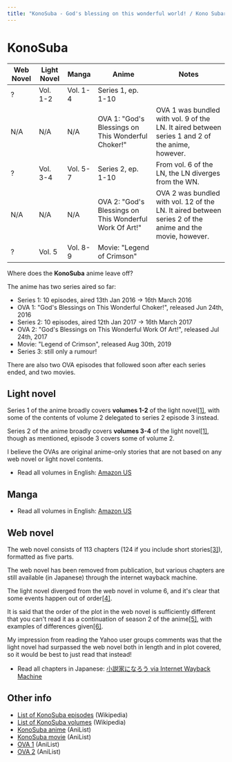 ```yaml
---
title: "KonoSuba - God's blessing on this wonderful world! / Kono Subarashii Sekai ni Shukufuku wo!"
---
```


# KonoSuba

<table>
    <thead>
        <tr>
            <th>Web Novel</th>
            <th>Light Novel</th>
            <th>Manga</th>
            <th>Anime</th>
            <th>Notes</th>
        </tr>
    </thead>
    <tbody>
        <tr>
            <td>?</td>
            <td>Vol. 1-2</td>
            <td>Vol. 1-4</td>
            <td>Series 1, ep. 1-10</td>
            <td> </td>
        </tr>
        <tr>
            <td>N/A</td>
            <td>N/A</td>
            <td>N/A</td>
            <td>OVA 1: &quot;God&#39;s Blessings on This Wonderful Choker!&quot;</td>
            <td>OVA 1 was bundled with vol. 9 of the LN. It aired between series 1 and 2 of the anime, however.</td>
        </tr>
        <tr>
            <td>?</td>
            <td>Vol. 3-4</td>
            <td>Vol. 5-7</td>
            <td>Series 2, ep. 1-10</td>
            <td>From vol. 6 of the LN, the LN diverges from the WN.</td>
        </tr>
        <tr>
            <td>N/A</td>
            <td>N/A</td>
            <td>N/A</td>
            <td>OVA 2: &quot;God&#39;s Blessings on This Wonderful Work Of Art!&quot;</td>
            <td>OVA 2 was bundled with vol. 12 of the LN. It aired between series 2 of the anime and the movie, however.</td>
        </tr>
        <tr>
            <td>?</td>
            <td>Vol. 5</td>
            <td>Vol. 8-9</td>
            <td>Movie: &quot;Legend of Crimson&quot;</td>
            <td> </td>
        </tr>
    </tbody>
</table>

Where does the **KonoSuba** anime leave off?

The anime has two series aired so far:

* Series 1: 10 episodes, aired 13th Jan 2016 -> 16th March 2016
* OVA 1: "God's Blessings on This Wonderful Choker!", released Jun 24th, 2016
* Series 2: 10 episodes, aired 12th Jan 2017 -> 16th March 2017
* OVA 2: "God's Blessings on This Wonderful Work Of Art!", released Jul 24th, 2017
* Movie: "Legend of Crimson", released Aug 30th, 2019
* Series 3: still only a rumour!

There are also two OVA episodes that followed soon after each series ended, and two movies.

## Light novel

Series 1 of the anime broadly covers **volumes 1-2** of the light novel[[1]](https://anime.stackexchange.com/questions/42909/which-ln-volumes-are-covered-in-season-12-of-konosuba-anime), with some of the contents of volume 2 delegated to series 2 episode 3 instead.

Series 2 of the anime broadly covers **volumes 3-4** of the light novel[[1]](https://anime.stackexchange.com/questions/42909/which-ln-volumes-are-covered-in-season-12-of-konosuba-anime), though as mentioned, episode 3 covers some of volume 2.

I believe the OVAs are original anime-only stories that are not based on any web novel or light novel contents.

* Read all volumes in English: [Amazon US](https://www.amazon.com/dp/B0852ZR1BY)

## Manga

* Read all volumes in English: [Amazon US](https://www.amazon.com/dp/B07JKFG947)

## Web novel

The web novel consists of 113 chapters (124 if you include short stories[[3]](https://www.reddit.com/r/Konosuba/comments/5q6595/wn_spoilers_can_anyone_who_has_read_the_wn_give/dcx0qn4/)), formatted as five parts.

The web novel has been removed from publication, but various chapters are still available (in Japanese) through the internet wayback machine.

The light novel diverged from the web novel in volume 6, and it's clear that some events happen out of order[[4]](https://www.reddit.com/r/Konosuba/comments/5q6595/wn_spoilers_can_anyone_who_has_read_the_wn_give/dcx32w2/).

It is said that the order of the plot in the web novel is sufficiently different that you can't read it as a continuation of season 2 of the anime[[5]](https://detail.chiebukuro.yahoo.co.jp/qa/question_detail/q13171801923), with examples of differences given[[6]](https://detail.chiebukuro.yahoo.co.jp/qa/question_detail/q10208617655).

My impression from reading the Yahoo user groups comments was that the light novel had surpassed the web novel both in length and in plot covered, so it would be best to just read that instead!

* Read all chapters in Japanese: [小説家になろう via Internet Wayback Machine](https://archive.ph/20130827082350/http://ncode.syosetu.com/n7145bl/#selection-1359.0-1359.2)

## Other info

* [List of KonoSuba episodes](https://en.wikipedia.org/wiki/List_of_KonoSuba_episodes) (Wikipedia)
* [List of KonoSuba volumes](https://en.wikipedia.org/wiki/List_of_KonoSuba_volumes) (Wikipedia)
* [KonoSuba anime](https://anilist.co/anime/21202/Kono-Subarashii-Sekai-ni-Shukufuku-wo/) (AniList)
* [KonoSuba movie](https://anilist.co/anime/102976/Kono-Subarashii-Sekai-ni-Shukufuku-wo-Kurenai-Densetsu/) (AniList)
* [OVA 1](https://anilist.co/anime/21574/Kono-Subarashii-Sekai-ni-Shukufuku-wo-Kono-Subarashii-Choker-ni-Shufuku-wo/) (AniList)
* [OVA 2](https://anilist.co/anime/97996/Kono-Subarashii-Sekai-ni-Shukufuku-wo-2-Kono-Subarashii-Geijutsu-ni-Shukufuku-wo/) (AniList)
